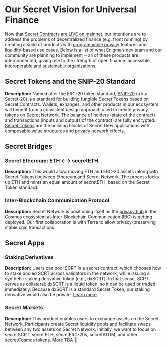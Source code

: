 # Our 𝕊ecret Vision for Universal Finance

Now that [Secret Contracts are LIVE on mainnet](https://blog.scrt.network/upgrade-complete-secret-contracts-live-mainnet), our intentions are to address the problems of decentralized finance (e.g. front running) by creating a suite of products with [programmable privacy](https://blog.scrt.network/programmable-privacy) features and liquidity-based use cases. Below is a list of what Enigma’s dev team and our community are planning to implement ~ all of these products are interconnected, giving rise to the strength of open finance: accessible, interoperable and sustainable organizations.

## Secret Tokens and the SNIP-20 Standard
**Description:** Named after the ERC-20 token standard, [SNIP-20](https://github.com/SecretFoundation/SNIP/blob/master/SNIP-20.md) (a.k.a. Secret-20) is a standard for building fungible Secret Tokens based on Secret Contracts. Wallets, exhanges, and other products in our ecosystem will benefit from a consistent design approach used to create privacy tokens on Secret Network. The balance of holders (state of the contract) and transactions (inputs and outputs of the contract) are fully encrypted. [Secret Tokens](https://blog.scrt.network/secret-tokens-programmable-privacy-for-defi) are the building blocks of Secret DeFi applications with composable value structures and privacy network effects.

## Secret Bridges

### Secret Ethereum: ETH ←→ secretETH
**Description:** This would allow moving ETH and ERC-20 assets (along with Secret Tokens) between Ethereum and Secret Network. The process locks up ETH and mints an equal amount of secretETH, based on the Secret Token standard.

### Inter-Blockchain Communication Protocol
**Description:** Secret Network is positioning itself as the [privacy hub](https://blog.scrt.network/secret-hub) in the Cosmos ecosystem as Inter-Blockchain Communication (IBC) is getting deployed. Our first collaboration is with Terra to allow privacy-preserving stable coin transactions.

## Secret Apps

### Staking Derivatives
**Description:** Users can pool SCRT in a secret contract, which chooses how to stake pooled SCRT across validators in the network, while issuing a synthetic staking derivative token (e.g., dxSCRT). In that sense, SCRT serves as collateral; dxSCRT is a liquid token, so it can be used or traded immediately. Because dxSCRT is a standard Secret Token, our staking derivative would also be private. [Learn more](https://blog.scrt.network/secret-staking-derivatives).

### Secret Markets
**Description:** This product enables users to exchange assets on the Secret Network. Participants create Secret liquidity pools and facilitate swaps between any two assets on Secret Network. Initially, we want to focus on secretSCRT, secretETH, secretERC-20s, secretATOM, and other secretCosmos tokens. More TBA 🤫
